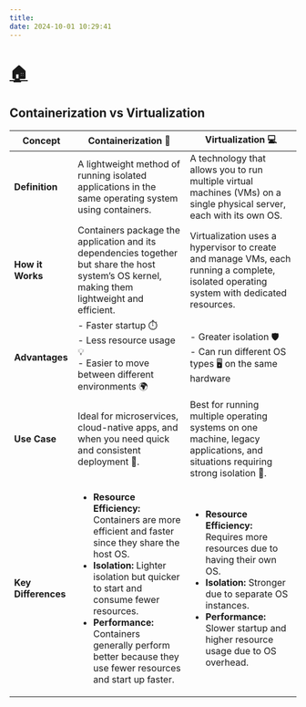 ```yaml
---
title:
date: 2024-10-01 10:29:41
---
```

# [🏠](https://anneryshc.github.io/is373_devops_hexo/)
## Containerization vs Virtualization
<table>
  <thead>
    <tr>
      <th>Concept</th>
      <th>Containerization 🐳</th>
      <th>Virtualization 💻</th>
    </tr>
  </thead>
  <tbody>
    <tr>
      <td><strong>Definition</strong></td>
      <td>A lightweight method of running isolated applications in the same operating system using containers.</td>
      <td>A technology that allows you to run multiple virtual machines (VMs) on a single physical server, each with its own OS.</td>
    </tr>
    <tr>
      <td><strong>How it Works</strong></td>
      <td>Containers package the application and its dependencies together but share the host system’s OS kernel, making them lightweight and efficient.</td>
      <td>Virtualization uses a hypervisor to create and manage VMs, each running a complete, isolated operating system with dedicated resources.</td>
    </tr>
    <tr>
      <td><strong>Advantages</strong></td>
      <td>- Faster startup ⏱️<br>- Less resource usage 💡<br>- Easier to move between different environments 🌍</td>
      <td>- Greater isolation 🛡️<br>- Can run different OS types 🖥️ on the same hardware</td>
    </tr>
    <tr>
      <td><strong>Use Case</strong></td>
      <td>Ideal for microservices, cloud-native apps, and when you need quick and consistent deployment 🚀.</td>
      <td>Best for running multiple operating systems on one machine, legacy applications, and situations requiring strong isolation 🔐.</td>
    </tr>
    <tr>
      <td><strong>Key Differences</strong></td>
      <td>
        <ul>
          <li><strong>Resource Efficiency:</strong> Containers are more efficient and faster since they share the host OS.</li>
          <li><strong>Isolation:</strong> Lighter isolation but quicker to start and consume fewer resources.</li>
          <li><strong>Performance:</strong> Containers generally perform better because they use fewer resources and start up faster.</li>
        </ul>
      </td>
      <td>
        <ul>
          <li><strong>Resource Efficiency:</strong> Requires more resources due to having their own OS.</li>
          <li><strong>Isolation:</strong> Stronger due to separate OS instances.</li>
          <li><strong>Performance:</strong> Slower startup and higher resource usage due to OS overhead.</li>
        </ul>
      </td>
    </tr>
  </tbody>
</table>
